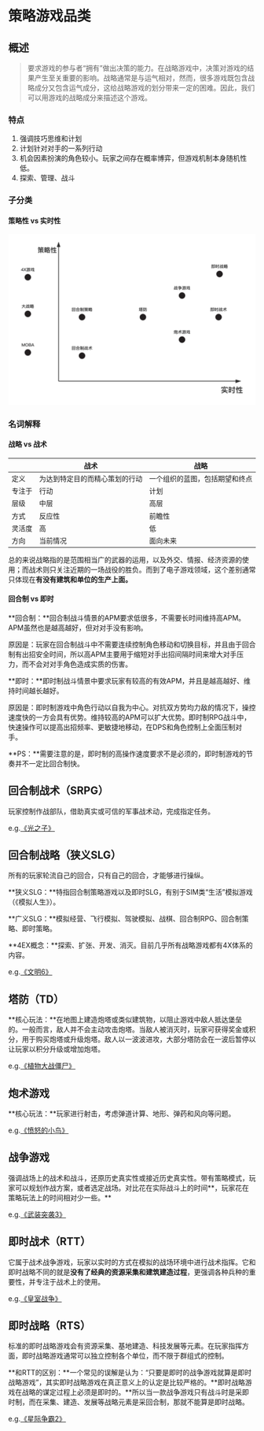 # 策略游戏品类

## 概述

> 要求游戏的参与者“拥有”做出决策的能力。在战略游戏中，决策对游戏的结果产生至关重要的影响。战略通常是与运气相对，然而，很多游戏既包含战略成分又包含运气成分，这给战略游戏的划分带来一定的困难。因此，我们可以用游戏的战略成分来描述这个游戏。

### 特点

1. 强调技巧思维和计划
2. 计划针对对手的一系列行动
3. 机会因素扮演的角色较小。玩家之间存在概率博弈，但游戏机制本身随机性低。
4. 探索、管理、战斗

### 子分类

#### 策略性 vs 实时性

![image-20210326140158714](策略游戏品类分析.assets/image-20210326140158714.png)

### 名词解释
#### 战略 vs 战术

|        | 战术                           | 战略                           |
| ------ | ------------------------------ | ------------------------------ |
| 定义   | 为达到特定目的而精心策划的行动 | 一个组织的蓝图，包括期望和终点 |
| 专注于 | 行动                           | 计划                           |
| 层级   | 中层                           | 高层                           |
| 方式   | 反应性                         | 前瞻性                         |
| 灵活度 | 高                             | 低                             |
| 方向   | 当前情况                       | 面向未来                       |

总的来说战略指的是范围相当广的武器的运用，以及外交、情报、经济资源的使用；而战术则只关注近期的一场战役的胜负。而到了电子游戏领域，这个差别通常只体现在**有没有建筑和单位的生产上面。**

#### 回合制 vs 即时

**回合制：**回合制战斗情景的APM要求低很多，不需要长时间维持高APM。APM虽然也是越高越好，但对对手没有影响。

原因是：玩家在回合制战斗中不需要连续控制角色移动和切换目标，并且由于回合制有出招安全时间，所以高APM主要用于缩短对手出招间隔时间来增大对手压力，而不会对对手角色造成实质的伤害。

**即时：**即时制战斗情景中要求玩家有较高的有效APM，并且是越高越好、维持时间越长越好。

原因是：即时制游戏中角色行动以自我为中心。对抗双方势均力敌的情况下，操控速度快的一方会具有优势。维持较高的APM可以扩大优势。即时制RPG战斗中，快速操作可以提高出招频率、更敏捷地移动，在DPS和角色控制上全面压制对手。

**PS：**需要注意的是，即时制的高操作速度要求不是必须的，即时制游戏的节奏并不一定比回合制快。

## 回合制战术（SRPG）

玩家控制作战部队，借助真实或可信的军事战术动，完成指定任务。

e.g.[《光之子》](https://www.bilibili.com/video/BV1oJ411w7fA?p=7	)

## 回合制战略（狭义SLG）

所有的玩家轮流自己的回合，只有自己的回合，才能够进行操纵。

**狭义SLG：**特指回合制策略游戏以及即时SLG，有别于SIM类“生活”模拟游戏（《模拟人生》）。

**广义SLG：**模拟经营、飞行模拟、驾驶模拟、战棋、回合制RPG、回合制策略、即时策略。

**4EX概念：**探索、扩张、开发、消灭。目前几乎所有战略游戏都有4X体系的内容。

e.g.[《文明6》](https://www.bilibili.com/video/BV1Cs411c7a2?from=search&seid=6324456614001227037)

## 塔防（TD）

**核心玩法：**在地图上建造炮塔或类似建筑物，以阻止游戏中敌人抵达堡垒的。一般而言，敌人并不会主动攻击炮塔。当敌人被消灭时，玩家可获得奖金或积分，用于购买炮塔或升级炮塔。敌人以一波波进攻，大部分塔防会在一波后暂停以让玩家以积分升级或增加炮塔。

e.g.[《植物大战僵尸》](https://www.bilibili.com/video/BV12b41167b7?from=search&seid=16238394289052775224)

## 炮术游戏

**核心玩法：**玩家进行射击，考虑弹道计算、地形、弹药和风向等问题。

e.g.[《愤怒的小鸟》](https://www.bilibili.com/video/BV1di4y1G72x?from=search&seid=9190678317937390977)

## 战争游戏

强调战场上的战术和战斗，还原历史真实性或接近历史真实性。带有策略模式，玩家可以规划作战方案，或者选定战场。对比花在实际战斗上的时间**，玩家花在策略玩法上的时间相对少⼀些。**

e.g.[《武装突袭3》](https://www.bilibili.com/video/BV1dx411G7x3?from=search&seid=6674406033122374612)

## 即时战术（RTT）

它属于战术战争游戏，玩家以实时的方式在模拟的战场环境中进行战术指挥。它和即时战略不同的就是**没有了经典的资源采集和建筑建造过程**，更强调各种兵种的重要性，并专注于战术上的使用。

e.g.[《皇室战争》](https://www.bilibili.com/video/BV1dJ41177nz?from=search&seid=16799667107622306441)

## 即时战略（RTS）

标准的即时战略游戏会有资源采集、基地建造、科技发展等元素。在玩家指挥方面，即时战略游戏通常可以独立控制各个单位，而不限于群组式的控制。

**和RTT的区别：**一个常见的误解是认为：“只要是即时的战争游戏就算是即时战略游戏”，其实即时战略游戏在真正意义上的认定是比较严格的。**即时战略游戏在战略的谋定过程上必须是即时的。**所以当一款战争游戏只有战斗时是采即时制，而在采集、建造、发展等战略元素是采回合制，那就不能算是即时战略。

e.g.[《星际争霸2》](https://www.bilibili.com/video/BV1Ws411x7AB)

